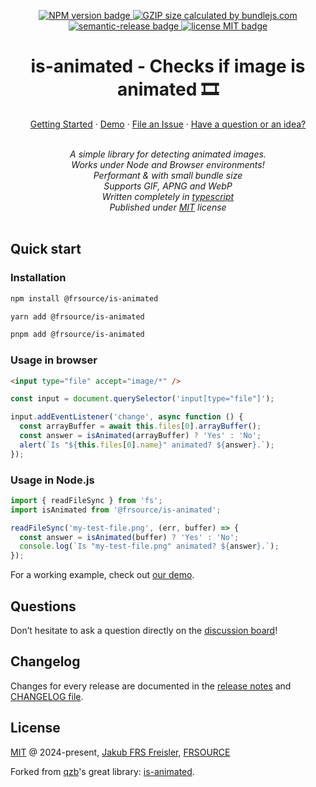 
<p align="center">
  <a href="https://www.npmjs.com/package/@frsource/is-animated">
    <img src="https://img.shields.io/npm/v/@frsource/is-animated" alt="NPM version badge">
  </a>
  <a href="https://bundlejs.com/?q=%40frsource%2Fis-animated">
    <img src="https://deno.bundlejs.com/badge?q=@frsource/is-animated" alt="GZIP size calculated by bundlejs.com">
  </a>
  <a href="https://github.com/semantic-release/semantic-release">
    <img src="https://img.shields.io/badge/%20%20%F0%9F%93%A6%F0%9F%9A%80-semantic--release-e10079.svg" alt="semantic-release badge">
  </a>
  <a href="https://github.com/FRSOURCE/is-animated/blob/master/LICENSE">
    <img src="https://img.shields.io/github/license/FRSOURCE/is-animated" alt="license MIT badge">
  </a>
</p>

<h1 align="center">is-animated - Checks if image is animated 🎞</h1>

<p align="center">
  <a href="#quick-start">Getting Started</a>
  ·
  <a href="https://www.frsource.org/is-animated" target="_blank">Demo</a>
  ·
  <a href="https://github.com/FRSOURCE/is-animated/issues">File an Issue</a>
  ·
  <a href="#questions">Have a question or an idea?</a>
  <br>
</p>


<p align="center">
  <br>
  <i>A simple library for detecting animated images.
    <br>Works under Node and Browser environments!
    <br>Performant & with small bundle size
    <br>Supports GIF, APNG and WebP
    <br>Written completely in <a href="https://www.typescriptlang.org">typescript</a>
    <br>Published under <a href="https://opensource.org/licenses/MIT" target="_blank">MIT</a> license</i>
  <br>
  <br>
</p>

## Quick start

### Installation

```bash
npm install @frsource/is-animated

yarn add @frsource/is-animated

pnpm add @frsource/is-animated
```

### Usage in browser

```html
<input type="file" accept="image/*" />
```

```ts
const input = document.querySelector('input[type="file"]');

input.addEventListener('change', async function () {
  const arrayBuffer = await this.files[0].arrayBuffer();
  const answer = isAnimated(arrayBuffer) ? 'Yes' : 'No';
  alert(`Is "${this.files[0].name}" animated? ${answer}.`);
});
```

### Usage in Node.js

```ts
import { readFileSync } from 'fs';
import isAnimated from '@frsource/is-animated';

readFileSync('my-test-file.png', (err, buffer) => {
  const answer = isAnimated(buffer) ? 'Yes' : 'No';
  console.log(`Is "my-test-file.png" animated? ${answer}.`);
});
```

For a working example, check out [our demo](https://www.frsource.org/is-animated).

## Questions

Don’t hesitate to ask a question directly on the [discussion board](https://github.com/FRSOURCE/is-animated/discussions)!

## Changelog

Changes for every release are documented in the [release notes](https://github.com/FRSOURCE/is-animated/releases) and [CHANGELOG file](https://github.com/FRSOURCE/is-animated/tree/master/CHANGELOG.md).

## License

[MIT](https://opensource.org/licenses/MIT) @ 2024-present, [Jakub FRS Freisler](https://www.linkedin.com/in/jakub-freisler-03a32138/), [FRSOURCE](https://www.frsource.org/)

Forked from [qzb](https://github.com/qzb)'s great library: [is-animated](https://github.com/qzb/is-animated).
